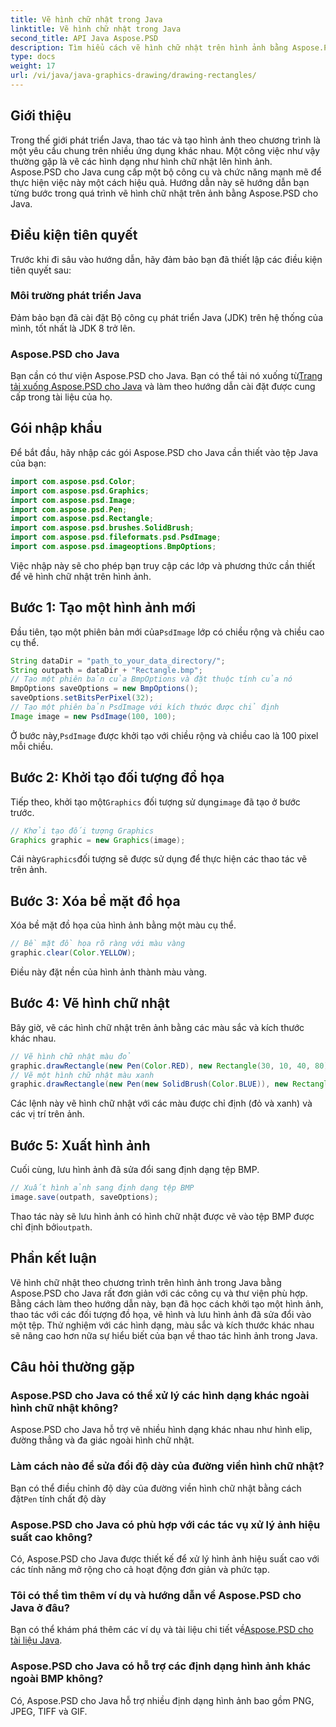 ```yaml
---
title: Vẽ hình chữ nhật trong Java
linktitle: Vẽ hình chữ nhật trong Java
second_title: API Java Aspose.PSD
description: Tìm hiểu cách vẽ hình chữ nhật trên hình ảnh bằng Aspose.PSD cho Java. Hướng dẫn này hướng dẫn các nhà phát triển Java từng bước. Hoàn hảo cho các tác vụ xử lý hình ảnh.
type: docs
weight: 17
url: /vi/java/java-graphics-drawing/drawing-rectangles/
---
```

## Giới thiệu
Trong thế giới phát triển Java, thao tác và tạo hình ảnh theo chương trình là một yêu cầu chung trên nhiều ứng dụng khác nhau. Một công việc như vậy thường gặp là vẽ các hình dạng như hình chữ nhật lên hình ảnh. Aspose.PSD cho Java cung cấp một bộ công cụ và chức năng mạnh mẽ để thực hiện việc này một cách hiệu quả. Hướng dẫn này sẽ hướng dẫn bạn từng bước trong quá trình vẽ hình chữ nhật trên ảnh bằng Aspose.PSD cho Java.
## Điều kiện tiên quyết
Trước khi đi sâu vào hướng dẫn, hãy đảm bảo bạn đã thiết lập các điều kiện tiên quyết sau:
### Môi trường phát triển Java
Đảm bảo bạn đã cài đặt Bộ công cụ phát triển Java (JDK) trên hệ thống của mình, tốt nhất là JDK 8 trở lên.
### Aspose.PSD cho Java
 Bạn cần có thư viện Aspose.PSD cho Java. Bạn có thể tải nó xuống từ[Trang tải xuống Aspose.PSD cho Java](https://releases.aspose.com/psd/java/) và làm theo hướng dẫn cài đặt được cung cấp trong tài liệu của họ.
## Gói nhập khẩu
Để bắt đầu, hãy nhập các gói Aspose.PSD cho Java cần thiết vào tệp Java của bạn:
```java
import com.aspose.psd.Color;
import com.aspose.psd.Graphics;
import com.aspose.psd.Image;
import com.aspose.psd.Pen;
import com.aspose.psd.Rectangle;
import com.aspose.psd.brushes.SolidBrush;
import com.aspose.psd.fileformats.psd.PsdImage;
import com.aspose.psd.imageoptions.BmpOptions;
```
Việc nhập này sẽ cho phép bạn truy cập các lớp và phương thức cần thiết để vẽ hình chữ nhật trên hình ảnh.
## Bước 1: Tạo một hình ảnh mới
 Đầu tiên, tạo một phiên bản mới của`PsdImage` lớp có chiều rộng và chiều cao cụ thể.
```java
String dataDir = "path_to_your_data_directory/";
String outpath = dataDir + "Rectangle.bmp";
// Tạo một phiên bản của BmpOptions và đặt thuộc tính của nó
BmpOptions saveOptions = new BmpOptions();
saveOptions.setBitsPerPixel(32);
// Tạo một phiên bản PsdImage với kích thước được chỉ định
Image image = new PsdImage(100, 100);
```
 Ở bước này,`PsdImage` được khởi tạo với chiều rộng và chiều cao là 100 pixel mỗi chiều.
## Bước 2: Khởi tạo đối tượng đồ họa
 Tiếp theo, khởi tạo một`Graphics` đối tượng sử dụng`image` đã tạo ở bước trước.
```java
// Khởi tạo đối tượng Graphics
Graphics graphic = new Graphics(image);
```
 Cái này`Graphics`đối tượng sẽ được sử dụng để thực hiện các thao tác vẽ trên ảnh.
## Bước 3: Xóa bề mặt đồ họa
Xóa bề mặt đồ họa của hình ảnh bằng một màu cụ thể.
```java
// Bề mặt đồ họa rõ ràng với màu vàng
graphic.clear(Color.YELLOW);
```
Điều này đặt nền của hình ảnh thành màu vàng.
## Bước 4: Vẽ hình chữ nhật
Bây giờ, vẽ các hình chữ nhật trên ảnh bằng các màu sắc và kích thước khác nhau.
```java
// Vẽ hình chữ nhật màu đỏ
graphic.drawRectangle(new Pen(Color.RED), new Rectangle(30, 10, 40, 80));
// Vẽ một hình chữ nhật màu xanh
graphic.drawRectangle(new Pen(new SolidBrush(Color.BLUE)), new Rectangle(10, 30, 80, 40));
```
Các lệnh này vẽ hình chữ nhật với các màu được chỉ định (đỏ và xanh) và các vị trí trên ảnh.
## Bước 5: Xuất hình ảnh
Cuối cùng, lưu hình ảnh đã sửa đổi sang định dạng tệp BMP.
```java
// Xuất hình ảnh sang định dạng tệp BMP
image.save(outpath, saveOptions);
```
 Thao tác này sẽ lưu hình ảnh có hình chữ nhật được vẽ vào tệp BMP được chỉ định bởi`outpath`.

## Phần kết luận
Vẽ hình chữ nhật theo chương trình trên hình ảnh trong Java bằng Aspose.PSD cho Java rất đơn giản với các công cụ và thư viện phù hợp. Bằng cách làm theo hướng dẫn này, bạn đã học cách khởi tạo một hình ảnh, thao tác với các đối tượng đồ họa, vẽ hình và lưu hình ảnh đã sửa đổi vào một tệp. Thử nghiệm với các hình dạng, màu sắc và kích thước khác nhau sẽ nâng cao hơn nữa sự hiểu biết của bạn về thao tác hình ảnh trong Java.
## Câu hỏi thường gặp
### Aspose.PSD cho Java có thể xử lý các hình dạng khác ngoài hình chữ nhật không?
Aspose.PSD cho Java hỗ trợ vẽ nhiều hình dạng khác nhau như hình elip, đường thẳng và đa giác ngoài hình chữ nhật.
### Làm cách nào để sửa đổi độ dày của đường viền hình chữ nhật?
 Bạn có thể điều chỉnh độ dày của đường viền hình chữ nhật bằng cách đặt`Pen` tính chất độ dày
### Aspose.PSD cho Java có phù hợp với các tác vụ xử lý ảnh hiệu suất cao không?
Có, Aspose.PSD cho Java được thiết kế để xử lý hình ảnh hiệu suất cao với các tính năng mở rộng cho cả hoạt động đơn giản và phức tạp.
### Tôi có thể tìm thêm ví dụ và hướng dẫn về Aspose.PSD cho Java ở đâu?
 Bạn có thể khám phá thêm các ví dụ và tài liệu chi tiết về[Aspose.PSD cho tài liệu Java](https://reference.aspose.com/psd/java/).
### Aspose.PSD cho Java có hỗ trợ các định dạng hình ảnh khác ngoài BMP không?
Có, Aspose.PSD cho Java hỗ trợ nhiều định dạng hình ảnh bao gồm PNG, JPEG, TIFF và GIF.